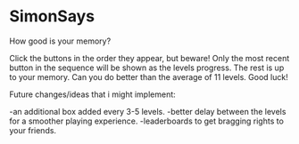 # SimonSays

How good is your memory?

Click the buttons in the order they appear, but beware! Only the most recent button in the sequence will be shown as the levels progress. The rest is up to your memory. Can you do better than the average of 11 levels. Good luck!

Future changes/ideas that i might implement:

  -an additional box added every 3-5 levels.
  -better delay between the levels for a smoother playing experience.
  -leaderboards to get bragging rights to your friends.
